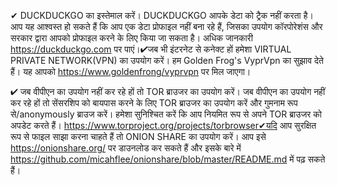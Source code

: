 


✔ DUCKDUCKGO का इस्तेमाल करें। DUCKDUCKGO आपके डेटा को ट्रैक नहीं करता है। आप यह आश्वस्त हो सकते हैं कि आप एक डेटा प्रोफाइल नहीं बना रहे हैं, जिसका उपयोग कॉरपोरेशंस और सरकार द्वारा आपको प्रोफाइल करने के लिए किया जा सकता है। अधिक जानकारी https://duckduckgo.com पर पाएं।✔जब भी इंटरनेट से कनेक्ट हों हमेशा VIRTUAL PRIVATE NETWORK(VPN) का उपयोग करें। हम Golden Frog's VyprVpn का सुझाव देते हैं। यह आपको   https://www.goldenfrong/vyprvpn पर मिल जाएगा। 

✔ जब वीपीएन का उपयोग नहीं कर रहे हों तो TOR ब्राउजर का उपयोग करें। जब वीपीएन का उपयोग नहीं कर रहे हों तो सेंसरशिप को बायपास करने के लिए  TOR ब्राउजर का उपयोग करें और गुमनाम रूप से/anonymously ब्राउज करें। हमेशा सुनिश्चित करें कि आप नियमित रूप से अपने TOR ब्राउजर को अपडेट करते हैं। https://www.torproject.org/projects/torbrowser✔यदि आप सुरक्षित रूप से फाइल साझा करना चाहते हैं तो ONION SHARE का उपयोग करें। आप इसे https://onionshare.org/ पर डाउनलोड कर सकते हैं और इसके बारे में https://github.com/micahflee/onionshare/blob/master/README.md  में पढ़ सकते हैं।